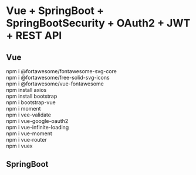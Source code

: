 # Vue + SpringBoot + SpringBootSecurity + OAuth2 + JWT + REST API

## Vue
npm i @fortawesome/fontawesome-svg-core  
npm i @fortawesome/free-solid-svg-icons  
npm i @fortawesome/vue-fontawesome  
npm install axios  
npm install bootstrap  
npm i bootstrap-vue  
npm i moment  
npm i vee-validate  
npm i vue-google-oauth2  
npm i vue-infinite-loading  
npm i vue-moment  
npm i vue-router  
npm i vuex

## SpringBoot
